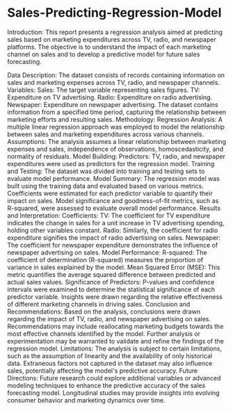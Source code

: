 # Sales-Predicting-Regression-Model

Introduction:
This report presents a regression analysis aimed at predicting sales based on marketing expenditures across TV, radio, and newspaper platforms. The objective is to understand the impact of each marketing channel on sales and to develop a predictive model for future sales forecasting.

Data Description:
The dataset consists of records containing information on sales and marketing expenses across TV, radio, and newspaper channels.
Variables:
Sales: The target variable representing sales figures.
TV: Expenditure on TV advertising.
Radio: Expenditure on radio advertising.
Newspaper: Expenditure on newspaper advertising.
The dataset contains information from a specified time period, capturing the relationship between marketing efforts and resulting sales.
Methodology:
Regression Analysis: A multiple linear regression approach was employed to model the relationship between sales and marketing expenditures across various channels.
Assumptions: The analysis assumes a linear relationship between marketing expenses and sales, independence of observations, homoscedasticity, and normality of residuals.
Model Building:
Predictors: TV, radio, and newspaper expenditures were used as predictors for the regression model.
Training and Testing: The dataset was divided into training and testing sets to evaluate model performance.
Model Summary:
The regression model was built using the training data and evaluated based on various metrics.
Coefficients were estimated for each predictor variable to quantify their impact on sales.
Model significance and goodness-of-fit metrics, such as R-squared, were assessed to evaluate overall model performance.
Results and Interpretation:
Coefficients:
TV: The coefficient for TV expenditure indicates the change in sales for a unit increase in TV advertising spending, holding other variables constant.
Radio: Similarly, the coefficient for radio expenditure signifies the impact of radio advertising on sales.
Newspaper: The coefficient for newspaper expenditure demonstrates the influence of newspaper advertising on sales.
Model Performance:
R-squared: The coefficient of determination (R-squared) measures the proportion of variance in sales explained by the model.
Mean Squared Error (MSE): This metric quantifies the average squared difference between predicted and actual sales values.
Significance of Predictors:
P-values and confidence intervals were examined to determine the statistical significance of each predictor variable.
Insights were drawn regarding the relative effectiveness of different marketing channels in driving sales.
Conclusion and Recommendations:
Based on the analysis, conclusions were drawn regarding the impact of TV, radio, and newspaper advertising on sales.
Recommendations may include reallocating marketing budgets towards the most effective channels identified by the model.
Further analysis or experimentation may be warranted to validate and refine the findings of the regression model.
Limitations:
The analysis is subject to certain limitations, such as the assumption of linearity and the availability of only historical data.
Extraneous factors not captured in the dataset may also influence sales, potentially affecting the model's predictive accuracy.
Future Directions:
Future research could explore additional variables or advanced modeling techniques to enhance the predictive accuracy of the sales forecasting model.
Longitudinal studies may provide insights into evolving consumer behavior and marketing dynamics over time.
